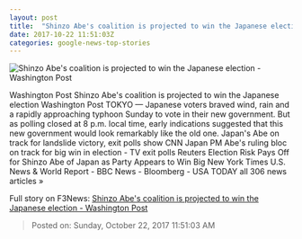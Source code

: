 ```yaml
---
layout: post
title:  "Shinzo Abe's coalition is projected to win the Japanese election - Washington Post"
date: 2017-10-22 11:51:03Z
categories: google-news-top-stories
---
```


![Shinzo Abe's coalition is projected to win the Japanese election - Washington Post](https://img.washingtonpost.com/rf/image_1484w/2010-2019/WashingtonPost/2017/10/22/Foreign/Images/AFP_TM1KP.jpg?t=20170517)

Washington Post Shinzo Abe's coalition is projected to win the Japanese election Washington Post TOKYO — Japanese voters braved wind, rain and a rapidly approaching typhoon Sunday to vote in their new government. But as polling closed at 8 p.m. local time, early indications suggested that this new government would look remarkably like the old one. Japan's Abe on track for landslide victory, exit polls show CNN Japan PM Abe's ruling bloc on track for big win in election - TV exit polls Reuters Election Risk Pays Off for Shinzo Abe of Japan as Party Appears to Win Big New York Times U.S. News & World Report - BBC News - Bloomberg - USA TODAY all 306 news articles »


Full story on F3News: [Shinzo Abe's coalition is projected to win the Japanese election - Washington Post](http://www.f3nws.com/n/aAbpUC)

> Posted on: Sunday, October 22, 2017 11:51:03 AM
